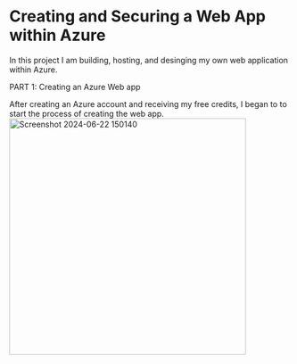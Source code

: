 # Creating and Securing a Web App within Azure
In this project I am building, hosting, and desinging my own web application within Azure.

PART 1: Creating an Azure Web app

After creating an Azure account and receiving my free credits, I began to to start the process of creating the web app.
<img width="424" alt="Screenshot 2024-06-22 150140" src="https://github.com/dagimendale/AZUREproject/assets/142032863/d5dec099-91c7-477d-a120-fbab29fdbc08">
